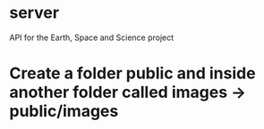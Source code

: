 # server
API for the Earth, Space and Science project

# Create a folder **public** and inside another folder called **images**  -> public/images
